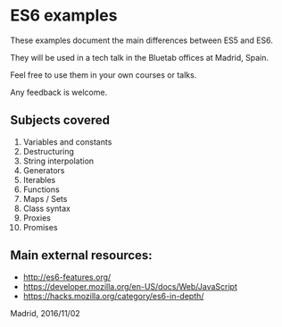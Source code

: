 # ES6 examples

These examples document the main differences between ES5 and ES6.

They will be used in a tech talk in the Bluetab offices at Madrid, Spain.

Feel free to use them in your own courses or talks.

Any feedback is welcome.

## Subjects covered

1. Variables and constants
2. Destructuring
3. String interpolation
4. Generators
5. Iterables
4. Functions
5. Maps / Sets
6. Class syntax
7. Proxies
8. Promises

## Main external resources:
* http://es6-features.org/
* https://developer.mozilla.org/en-US/docs/Web/JavaScript
* https://hacks.mozilla.org/category/es6-in-depth/

Madrid, 2016/11/02
